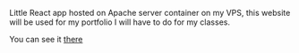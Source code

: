 Little React app hosted on Apache server container on my VPS, this website will be used for my portfolio I will have to do for my classes.

You can see it [there](www.andreas-bombaert.be)
